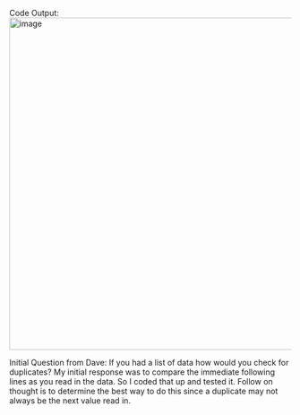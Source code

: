 Code Output: <img width="1095" height="593" alt="image" src="https://github.com/user-attachments/assets/76f99c95-e822-4e5e-ba7f-92ae1855a014" />

Initial Question from Dave: If you had a list of data how would you check for duplicates? 
My initial response was to compare the immediate following lines as you read in the data. So I coded that up and tested it. Follow on thought is to determine the best way to do this since a duplicate may not always be the next value read in.



